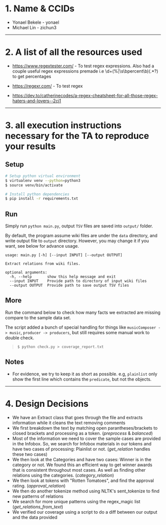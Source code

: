 # 1. Name & CCIDs

-   Yonael Bekele - yonael
-   Michael Lin - zichun3

---

# 2. A list of all the resources used

-   https://www.regextester.com/ - To test regex expressions. Also had a couple useful regex expressions premade i.e \d+(\%|\s\bpercent\b)(.\*?) to get percentages

-   https://regexr.com/ - To test regex

-   https://dev.to/catherinecodes/a-regex-cheatsheet-for-all-those-regex-haters-and-lovers--2cj1

---

# 3. all execution instructions necessary for the TA to reproduce your results

## Setup

```sh
# Setup python virtual environment
$ virtualenv venv --python=python3
$ source venv/bin/activate

# Install python dependencies
$ pip install -r requirements.txt
```

## Run

Simply run `python main.py`, output `TSV` files are saved into `output/` folder.

By default, the program assume wiki files are under the `data` directory, and write output file to `output` directory. However, you may change it if you want, see below for advance usage.

```
usage: main.py [-h] [--input INPUT] [--output OUTPUT]

Extract relations from wiki files.

optional arguments:
  -h, --help       show this help message and exit
  --input INPUT    Provide path to directory of input wiki files
  --output OUTPUT  Provide path to save output TSV files
```

## More

Run the command below to check how many facts we extracted are missing compare to the sample data set.

The script added a bunch of special handling for things like `musicComposer -> music`, `producer -> producers`, but still requires some manual work to double check.

> `$ python check.py > coverage_report.txt`

## Notes

-   For evidence, we try to keep it as short as possible. e.g, `plainlist` only show the first line which contains the `predicate`, but not the objects.

---

# 4. Design Decisions

-   We have an Extract class that goes through the file and extracts information while it cleans the text removing comments
-   We first breakdown the text by matching open parantheses/brackets to closed brackets and processing as a token. (_preprocess_ & _balanced_)
-   Most of the information we need to cover the sample cases are provided in the Infobox. So, we search for Infobox materials in our tokens and have two cases of processing: Plainlist or not. (_get_relation_ handles these two cases)
-   We then look at the Categories and have two cases: Winner is in the category or not. We found this an efficient way to get winner awards that is consistent throughout most cases. As well as finding other relations using the categories. (_category_relation_)
-   We then look at tokens with "Rotten Tomatoes", and find the approval rating. (_approval_relation_)
-   We then do another tokenize method using NLTK's sent_tokenize to find new patterns of relations
-   We search for more unique patterns using the regex_magic list (_get_relations_from_text_)
-   We verified our coverage using a script to do a diff between our output and the data provided
